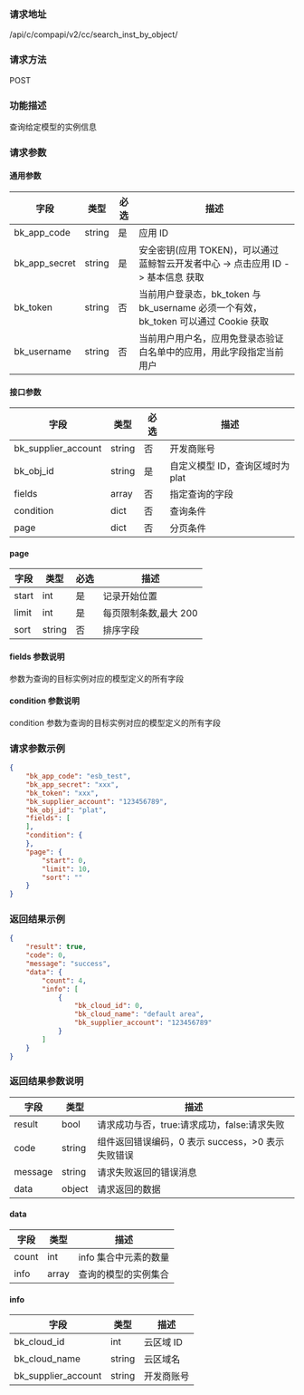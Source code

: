 ### 请求地址

/api/c/compapi/v2/cc/search_inst_by_object/

### 请求方法

POST

### 功能描述

查询给定模型的实例信息

### 请求参数

#### 通用参数

| 字段 | 类型 | 必选 | 描述 |
|-----------|------------|--------|------------|
| bk_app_code | string | 是 | 应用 ID |
| bk_app_secret| string | 是 | 安全密钥(应用 TOKEN)，可以通过 蓝鲸智云开发者中心 -&gt; 点击应用 ID -&gt; 基本信息 获取 |
| bk_token | string | 否 | 当前用户登录态，bk_token 与 bk_username 必须一个有效，bk_token 可以通过 Cookie 获取 |
| bk_username | string | 否 | 当前用户用户名，应用免登录态验证白名单中的应用，用此字段指定当前用户 |

#### 接口参数

| 字段 | 类型 | 必选 | 描述 |
|-----------|------------|--------|------------|
| bk_supplier_account | string | 否 | 开发商账号 |
| bk_obj_id | string | 是 | 自定义模型 ID，查询区域时为 plat |
| fields | array | 否 | 指定查询的字段 |
| condition | dict | 否 | 查询条件 |
| page | dict | 否 | 分页条件 |

#### page

| 字段 | 类型 | 必选 | 描述 |
|-----------|------------|--------|------------|
| start | int | 是 | 记录开始位置 |
| limit | int | 是 | 每页限制条数,最大 200 |
| sort | string | 否 | 排序字段 |

#### fields 参数说明

参数为查询的目标实例对应的模型定义的所有字段


#### condition 参数说明

condition 参数为查询的目标实例对应的模型定义的所有字段

### 请求参数示例

```json
{
    "bk_app_code": "esb_test",
    "bk_app_secret": "xxx",
    "bk_token": "xxx",
    "bk_supplier_account": "123456789",
    "bk_obj_id": "plat",
    "fields": [
    ],
    "condition": {
    },
    "page": {
        "start": 0,
        "limit": 10,
        "sort": ""
    }
}
```

### 返回结果示例

```json
{
    "result": true,
    "code": 0,
    "message": "success",
    "data": {
        "count": 4,
        "info": [
            {
                "bk_cloud_id": 0,
                "bk_cloud_name": "default area",
                "bk_supplier_account": "123456789"
            }
        ]
    }
}
```

### 返回结果参数说明

| 字段 | 类型 | 描述 |
|-----------|-----------|-----------|
| result | bool | 请求成功与否，true:请求成功，false:请求失败 |
| code | string | 组件返回错误编码，0 表示 success，>0 表示失败错误 |
| message | string | 请求失败返回的错误消息 |
| data | object | 请求返回的数据 |

#### data

| 字段 | 类型 | 描述 |
|-----------|-----------|-----------|
| count | int | info 集合中元素的数量 |
| info | array | 查询的模型的实例集合 |

#### info

| 字段 | 类型 | 描述 |
|-----------|-----------|-----------|
| bk_cloud_id | int | 云区域 ID |
| bk_cloud_name | string | 云区域名 |
| bk_supplier_account | string | 开发商账号 |
